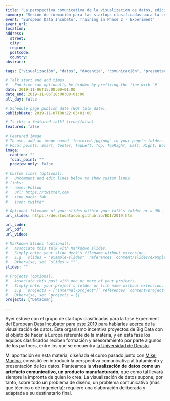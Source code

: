 ```yaml
---
title: "La perspectiva comunicativa de la visualizacion de datos, edición 2019"
summary: "Sesión de formación para las startups clasificadas para la segunda fase en el European Data Incubator"
event: "European Data Incubator. Training in Phase 2 - Experiment"
event_url:
location:
address:
  street:
  city:
  region:
  postcode:
  country:
abstract:

tags: ["visualización", "datos", "docencia", "comunicación", "presentación"]

# Talk start and end times.
#   End time can optionally be hidden by prefixing the line with `#`.
date: 2019-11-06T15:00:00+01:00
date_end: 2019-11-06T18:00:00+01:00
all_day: false

# Schedule page publish date (NOT talk date).
publishDate: 2019-11-07T08:22:05+01:00

# Is this a featured talk? (true/false)
featured: false

# Featured image
# To use, add an image named `featured.jpg/png` to your page's folder. 
# Focal points: Smart, Center, TopLeft, Top, TopRight, Left, Right, BottomLeft, Bottom, BottomRight.
image:
  caption: ""
  focal_point: ""
  preview_only: false

# Custom links (optional).
#   Uncomment and edit lines below to show custom links.
# links:
# - name: Follow
#   url: https://twitter.com
#   icon_pack: fab
#   icon: twitter

# Optional filename of your slides within your talk's folder or a URL.
url_slides: https://deustodatacom.github.io/EDI/2019.htm

url_code:
url_pdf:
url_video:

# Markdown Slides (optional).
#   Associate this talk with Markdown slides.
#   Simply enter your slide deck's filename without extension.
#   E.g. `slides = "example-slides"` references `content/slides/example-slides.md`.
#   Otherwise, set `slides = ""`.
slides: ""

# Projects (optional).
#   Associate this post with one or more of your projects.
#   Simply enter your project's folder or file name without extension.
#   E.g. `projects = ["internal-project"]` references `content/project/deep-learning/index.md`.
#   Otherwise, set `projects = []`.
projects: ["Datacom"]

---
```


Ayer estuve con el grupo de startups clasificadas para la fase Experiment del [European Data Incubator para este 2019](https://edincubator.eu/startups-2019/) para hablarles acerca de la visualización de datos. Este organismo incentiva proyectos de Big Data con el objeto de hacer a Europa referente de la materia, y en esta fase los equipos clasificados reciben formación y asesoramiento por parte algunos de los partners, entre los que se encuentra [la Universidad de Deusto](https://www.deusto.es/cs/Satellite/deusto/es/universidad-deusto/vive-deusto/edi-una-de-las-incubadoras-virtuales-europeas-mas-relevantes-en-materia-big-data-desembarca-en-bilbao/noticia).

Mi aportación en esta materia, diseñada el curso pasado junto con [Mikel Madina](http://mikelmadina.com), consistió en introducir la perspectiva comunicativa al tratamiento y presentación de los datos. Planteamos la **visualización de datos como un artefacto comunicativo, un producto manufacturado**, que como tal llevará siempre la impronta de quien lo crea. La visualización de datos supone, por tanto, sobre todo un problema de diseño, un problema comunicativo (más que técnico o de ingeniería): requiere una elaboración deliberada y adaptada a su destinatario final. 

<!-- <iframe width="100%" height="450" src="https://deustodatacom.github.io/EDI/2019.htm#/title-slide" frameborder="0" allowfullscreen></iframe> -->